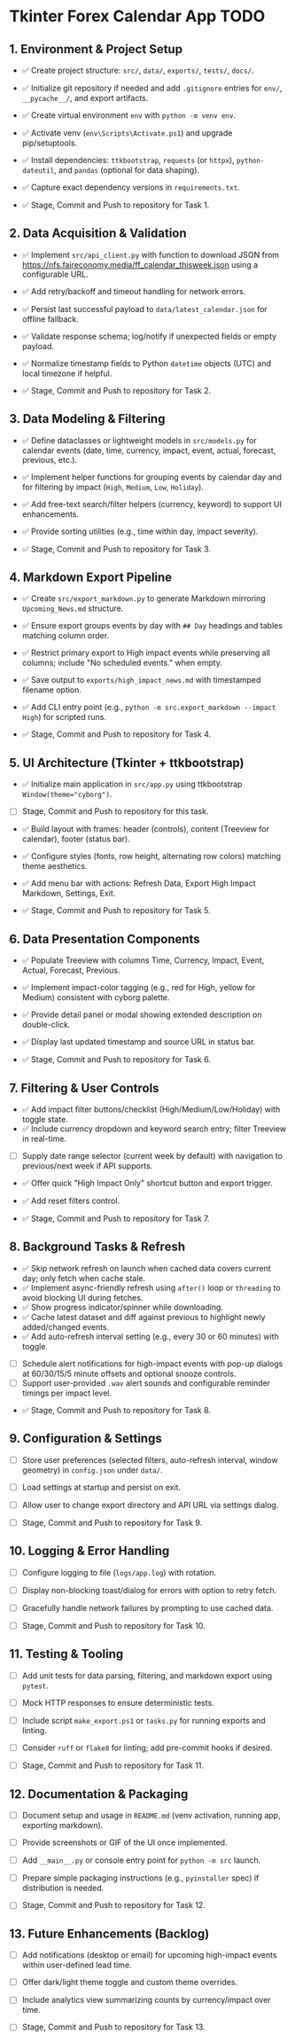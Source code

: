 ﻿# Tkinter Forex Calendar App TODO

## 1. Environment & Project Setup
- ✅ Create project structure: `src/`, `data/`, `exports/`, `tests/`, `docs/`.
- ✅ Initialize git repository if needed and add `.gitignore` entries for `env/`, `__pycache__/`, and export artifacts.
- ✅ Create virtual environment `env` with `python -m venv env`.
- ✅ Activate venv (`env\Scripts\Activate.ps1`) and upgrade pip/setuptools.
- ✅ Install dependencies: `ttkbootstrap`, `requests` (or `httpx`), `python-dateutil`, and `pandas` (optional for data shaping).
- ✅ Capture exact dependency versions in `requirements.txt`.

- ✅ Stage, Commit and Push to repository for Task 1.

## 2. Data Acquisition & Validation
- ✅ Implement `src/api_client.py` with function to download JSON from https://nfs.faireconomy.media/ff_calendar_thisweek.json using a configurable URL.
- ✅ Add retry/backoff and timeout handling for network errors.
- ✅ Persist last successful payload to `data/latest_calendar.json` for offline fallback.
- ✅ Validate response schema; log/notify if unexpected fields or empty payload.
- ✅ Normalize timestamp fields to Python `datetime` objects (UTC) and local timezone if helpful.

- ✅ Stage, Commit and Push to repository for Task 2.

## 3. Data Modeling & Filtering
- ✅ Define dataclasses or lightweight models in `src/models.py` for calendar events (date, time, currency, impact, event, actual, forecast, previous, etc.).
- ✅ Implement helper functions for grouping events by calendar day and for filtering by impact (`High`, `Medium`, `Low`, `Holiday`).
- ✅ Add free-text search/filter helpers (currency, keyword) to support UI enhancements.
- ✅ Provide sorting utilities (e.g., time within day, impact severity).

- ✅ Stage, Commit and Push to repository for Task 3.

## 4. Markdown Export Pipeline
- ✅ Create `src/export_markdown.py` to generate Markdown mirroring `Upcoming_News.md` structure.
- ✅ Ensure export groups events by day with `## Day` headings and tables matching column order.
- ✅ Restrict primary export to High impact events while preserving all columns; include "No scheduled events." when empty.
- ✅ Save output to `exports/high_impact_news.md` with timestamped filename option.
- ✅ Add CLI entry point (e.g., `python -m src.export_markdown --impact High`) for scripted runs.

- ✅ Stage, Commit and Push to repository for Task 4.

## 5. UI Architecture (Tkinter + ttkbootstrap)
- ✅ Initialize main application in `src/app.py` using ttkbootstrap `Window(theme="cyborg")`.
- [ ] Stage, Commit and Push to repository for this task.
- ✅ Build layout with frames: header (controls), content (Treeview for calendar), footer (status bar).
- ✅ Configure styles (fonts, row height, alternating row colors) matching theme aesthetics.
- ✅ Add menu bar with actions: Refresh Data, Export High Impact Markdown, Settings, Exit.

- ✅ Stage, Commit and Push to repository for Task 5.

## 6. Data Presentation Components
- ✅ Populate Treeview with columns Time, Currency, Impact, Event, Actual, Forecast, Previous.
- ✅ Implement impact-color tagging (e.g., red for High, yellow for Medium) consistent with cyborg palette.
- ✅ Provide detail panel or modal showing extended description on double-click.
- ✅ Display last updated timestamp and source URL in status bar.

- ✅ Stage, Commit and Push to repository for Task 6.

## 7. Filtering & User Controls
- ✅ Add impact filter buttons/checklist (High/Medium/Low/Holiday) with toggle state.
- ✅ Include currency dropdown and keyword search entry; filter Treeview in real-time.
- [ ] Supply date range selector (current week by default) with navigation to previous/next week if API supports.
- ✅ Offer quick "High Impact Only" shortcut button and export trigger.
- ✅ Add reset filters control.

- ✅ Stage, Commit and Push to repository for Task 7.

## 8. Background Tasks & Refresh
- ✅ Skip network refresh on launch when cached data covers current day; only fetch when cache stale.
- ✅ Implement async-friendly refresh using `after()` loop or `threading` to avoid blocking UI during fetches.
- ✅ Show progress indicator/spinner while downloading.
- ✅ Cache latest dataset and diff against previous to highlight newly added/changed events.
- ✅ Add auto-refresh interval setting (e.g., every 30 or 60 minutes) with toggle.
- [ ] Schedule alert notifications for high-impact events with pop-up dialogs at 60/30/15/5 minute offsets and optional snooze controls.
- [ ] Support user-provided `.wav` alert sounds and configurable reminder timings per impact level.

- ✅ Stage, Commit and Push to repository for Task 8.

## 9. Configuration & Settings
- [ ] Store user preferences (selected filters, auto-refresh interval, window geometry) in `config.json` under `data/`.
- [ ] Load settings at startup and persist on exit.
- [ ] Allow user to change export directory and API URL via settings dialog.

- [ ] Stage, Commit and Push to repository for Task 9.

## 10. Logging & Error Handling
- [ ] Configure logging to file (`logs/app.log`) with rotation.
- [ ] Display non-blocking toast/dialog for errors with option to retry fetch.
- [ ] Gracefully handle network failures by prompting to use cached data.

- [ ] Stage, Commit and Push to repository for Task 10.

## 11. Testing & Tooling
- [ ] Add unit tests for data parsing, filtering, and markdown export using `pytest`.
- [ ] Mock HTTP responses to ensure deterministic tests.
- [ ] Include script `make_export.ps1` or `tasks.py` for running exports and linting.
- [ ] Consider `ruff` or `flake8` for linting; add pre-commit hooks if desired.

- [ ] Stage, Commit and Push to repository for Task 11.

## 12. Documentation & Packaging
- [ ] Document setup and usage in `README.md` (venv activation, running app, exporting markdown).
- [ ] Provide screenshots or GIF of the UI once implemented.
- [ ] Add `__main__.py` or console entry point for `python -m src` launch.
- [ ] Prepare simple packaging instructions (e.g., `pyinstaller` spec) if distribution is needed.

- [ ] Stage, Commit and Push to repository for Task 12.

## 13. Future Enhancements (Backlog)
- [ ] Add notifications (desktop or email) for upcoming high-impact events within user-defined lead time.
- [ ] Offer dark/light theme toggle and custom theme overrides.
- [ ] Include analytics view summarizing counts by currency/impact over time.
- [ ] Stage, Commit and Push to repository for Task 13.

